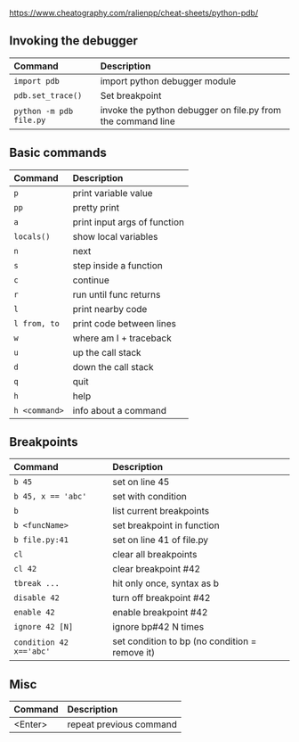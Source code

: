 https://www.cheatography.com/ralienpp/cheat-sheets/python-pdb/


## Invoking the debugger
| Command | Description |
| :-- | :-- |
| `import pdb` | import python debugger module |
| `pdb.se­t_t­race()` | Set breakpoint |
| `python -m pdb file.py` | invoke the python debugger on file.py from the command line |


## Basic commands
| Command | Description |
| :-- | :-- |
| `p` | print variable value |
| `pp` | pretty print |
| `a` | print input args of function |
| `locals()` | show local variables |
| `n` | next |
| `s` | step inside a function |
| `c` | continue |
| `r` | run until func returns |
| `l` | print nearby code |
| `l from, to` | print code between lines |
| `w` | where am I + traceback |
| `u` | up the call stack |
| `d` | down the call stack |
| `q` | quit |
| `h` | help |
| `h <command>` | info about a command |

## Breakpoints
| Command | Description |
| :-- | :-- |
| `b 45` | set on line 45 |
| `b 45, x == 'abc'` | set with condition |
| `b` | list current breakp­oints |
| `b <funcName>` | set breakpoint in function |
| `b file.py:41` | set on line 41 of file.py |
| `cl` | clear all breakp­oints |
| `cl 42` | clear breakpoint #42 |
| `tbreak ...` | hit only once, syntax as b |
| `disable 42` | turn off breakpoint #42 |
| `enable 42` | enable breakpoint #42 |
| `ignore 42 [N]` | ignore bp#42 N times |
| `condition 42 x=='abc'` | set condition to bp (no condition = remove it) |

## Misc
| Command | Description |
| :-- | :-- |
| <En­ter> | repeat previous command |
